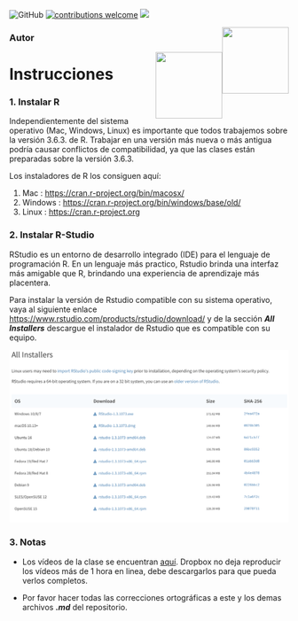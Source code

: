 ![GitHub](https://img.shields.io/github/license/taller-R/clase_1) [![contributions welcome](https://img.shields.io/badge/contributions-welcome-brightgreen.svg?style=flat)](https://github.com/taller-R/clase_1/issues) ![](https://img.shields.io/github/followers/taller-R?style=social)

<img src="https://avatars0.githubusercontent.com/u/69440432?s=400&u=96b3e58c713578b563d5c3d3c259f34965ac8e33&v=4" align="right" width=120 height=120 alt="" />

### Autor

<img src="https://avatars2.githubusercontent.com/u/24576122?s=400&u=8092eac7857baab63d2e0c7243e473463b082b1a&v=4" align="right" width=120 height=120 alt="" />

# Instrucciones

### 1. Instalar R

Independientemente del sistema operativo (Mac, Windows, Linux) es importante que todos trabajemos sobre la versión 3.6.3. de R. Trabajar en una versión más nueva o más antigua podría causar conflictos de compatibilidad, ya que las clases están preparadas sobre la versión 3.6.3.  

Los instaladores de R los consiguen aquí:

1.	Mac : https://cran.r-project.org/bin/macosx/
2.	Windows : https://cran.r-project.org/bin/windows/base/old/
3.	Linux : https://cran.r-project.org

### 2. Instalar R-Studio

RStudio es un entorno de desarrollo integrado (IDE) para el lenguaje de programación R. En un lenguaje más practico, Rstudio brinda una interfaz más amigable que R, brindando una experiencia de aprendizaje más placentera. 

Para instalar la versión de Rstudio compatible con su sistema operativo, vaya al siguiente enlace  https://www.rstudio.com/products/rstudio/download/ y de la sección ***All Installers*** descargue el instalador de Rstudio que es compatible con su equipo.

<img src="./help/graphs/capture.png" alt="drawing" style="width:600px;"/>

### 3. Notas

* Los vídeos de la clase se encuentran [aquí](https://www.dropbox.com/sh/as0dtkuv9tpw7fv/AAA2R3_paaM26lhiUE3LfnXza?dl=0). Dropbox no deja reproducir los vídeos más de 1 hora en linea, debe descargarlos para que pueda verlos completos. 

* Por favor hacer todas las correcciones ortográficas a este y los demas archivos ***.md*** del repositorio.
